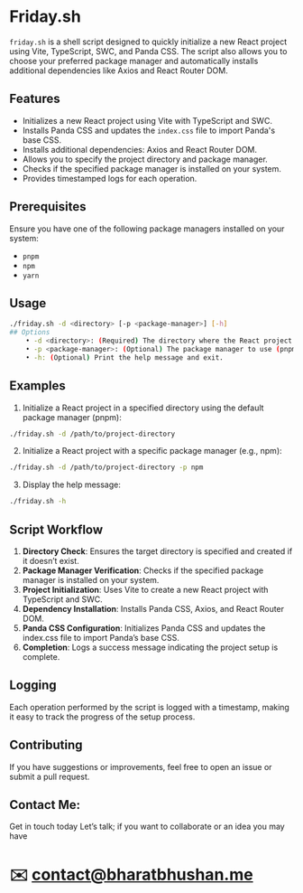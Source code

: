 # Friday.sh

`friday.sh` is a shell script designed to quickly initialize a new React project using Vite, TypeScript, SWC, and Panda CSS. The script also allows you to choose your preferred package manager and automatically installs additional dependencies like Axios and React Router DOM.

## Features

- Initializes a new React project using Vite with TypeScript and SWC.
- Installs Panda CSS and updates the `index.css` file to import Panda's base CSS.
- Installs additional dependencies: Axios and React Router DOM.
- Allows you to specify the project directory and package manager.
- Checks if the specified package manager is installed on your system.
- Provides timestamped logs for each operation.

## Prerequisites

Ensure you have one of the following package managers installed on your system:

- `pnpm`
- `npm`
- `yarn`

## Usage

```bash
./friday.sh -d <directory> [-p <package-manager>] [-h]
## Options
    • -d <directory>: (Required) The directory where the React project will be created.
	• -p <package-manager>: (Optional) The package manager to use (pnpm, npm, yarn). Defaults to pnpm.
	• -h: (Optional) Print the help message and exit.
```

## Examples
1.	Initialize a React project in a specified directory using the default package manager (pnpm):	
```bash
./friday.sh -d /path/to/project-directory
```

2. Initialize a React project with a specific package manager (e.g., npm):
```bash
./friday.sh -d /path/to/project-directory -p npm
```

3. Display the help message:
```bash
./friday.sh -h
```

## Script Workflow
1. **Directory Check**: Ensures the target directory is specified and created if it doesn’t exist.
2.	**Package Manager Verification**: Checks if the specified package manager is installed on your system.
3.	**Project Initialization**: Uses Vite to create a new React project with TypeScript and SWC.
4.	**Dependency Installation**: Installs Panda CSS, Axios, and React Router DOM.
5.	**Panda CSS Configuration**: Initializes Panda CSS and updates the index.css file to import Panda’s base CSS.
6.	**Completion**: Logs a success message indicating the project setup is complete.

## Logging
Each operation performed by the script is logged with a timestamp, making it easy to track the progress of the setup process.

## Contributing
If you have suggestions or improvements, feel free to open an issue or submit a pull request.

## Contact Me:
Get in touch today
Let’s talk; if you want to collaborate or an idea you may have

# ✉️ contact@bharatbhushan.me 